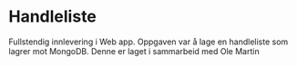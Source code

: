 # Handleliste
Fullstendig innlevering i Web app. Oppgaven var å lage en handleliste som lagrer mot MongoDB. Denne er laget i sammarbeid med Ole Martin
